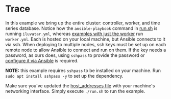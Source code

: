 # Trace

In this example we bring up the entire cluster: controller, worker, and time series database.
Notice how the `ansible-playbook` command in [run.sh](./run.sh) is running `iluvatar.yml`, whereas [examples with just the worker](../benchmark/run.sh) run `worker.yml`.
Each is hosted on your local machine, but Ansible connects to it via ssh.
When deploying to multiple nodes, ssh keys must be set up on each remote node to allow Ansible to connect and run on them.
If the key needs a password, as ours does, using `sshpass` to provide the password or [configure it via Ansible](https://stackoverflow.com/a/44734246) is required.

**NOTE:** this example requires `sshpass` to be installed on your machine.
Run `sudo apt install sshpass -y` to set up the dependency.

Make sure you've updated the [host_addresses file](../../../ansible/group_vars/host_addresses.yml) with your machine's networking interface.
Simply execute `./run.sh` to run the example.
